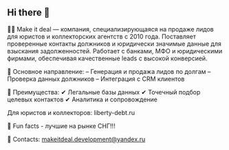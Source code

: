 ## Hi there 👋

🙋‍♀️ Make it deal — компания, специализирующаяся на продаже лидов для юристов и коллекторских агентств с 2010 года. Поставляет проверенные контакты должников и юридически значимые данные для взыскания задолженностей. Работает с банками, МФО и юридическими фирмами, обеспечивая качественные leads с высокой конверсией.

🔹 Основное направление:
– Генерация и продажа лидов по долгам
– Проверка данных должников
– Интеграция с CRM клиентов

🔹 Преимущества:
✔ Легальные базы данных
✔ Точечный подбор целевых контактов
✔ Аналитика и сопровождение

Для юристов и коллекторов: liberty-debt.ru

🍿 Fun facts - лучшие на рынке СНГ!!!

🧙 Contacts: makeitdeal.development@yandex.ru
